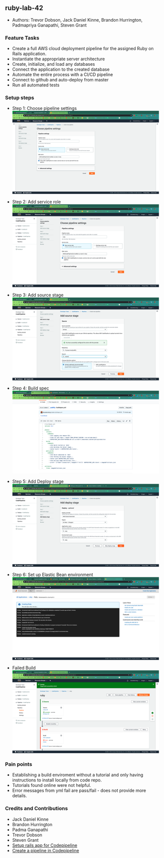 ## ruby-lab-42

  - Authors: Trevor Dobson, Jack Daniel Kinne, Brandon Hurrington, Padmapriya Ganapathi, Steven Grant

### Feature Tasks
  - Create a full AWS cloud deployment pipeline for the assigned Ruby on Rails application.
  - Instantiate the appropriate server architecture
  - Create, initialize, and load any databases
  - Connect the application to the created database
  - Automate the entire process with a CI/CD pipeline
  - Connect to github and auto-deploy from master
  - Run all automated tests

### Setup steps
- Step 1: Choose pipeline settings
![Choose pipeline settings](https://github.com/gpadmapriya/ruby-lab-42/blob/master/pipeline-settings.png)

- Step 2: Add service role
![Add service role](https://github.com/gpadmapriya/ruby-lab-42/blob/master/service-role.png)

- Step 3: Add source stage
![Add source stage](https://github.com/gpadmapriya/ruby-lab-42/blob/master/source-stage.png)

- Step 4: Build spec
![Build spec](https://github.com/gpadmapriya/ruby-lab-42/blob/master/buildspec-yml.png)
 
- Step 5: Add Deploy stage
![Add Deploy stage](https://github.com/gpadmapriya/ruby-lab-42/blob/master/deploy-stage.png)

- Step 6: Set up Elastic Bean environment
![Set up Elastic Bean environment](https://github.com/gpadmapriya/ruby-lab-42/blob/master/eb-deploy.png)

- Failed Build
![Build Fail](https://github.com/gpadmapriya/ruby-lab-42/blob/master/build-fail.png)

### Pain points
- Establishing a build enviroment without a tutorial and only having instructions to install locally from code repo.
- Tutorials found online were not helpful.
- Error messages from yml fail are pass/fail - does not provide more details.

### Credits and Contributions
- Jack Daniel Kinne
- Brandon Hurrington
- Padma Ganapathi
- Trevor Dobson
- Steven Grant
- [Setup rails app for Codepipeline](https://scoutapm.com/blog/setting-up-a-rails-app-for-codebuild-codedeploy-and-codepipeline-on-aws)
- [Create a pipeline in Codepipeline](https://docs.aws.amazon.com/codepipeline/latest/userguide/pipelines-create.html)
